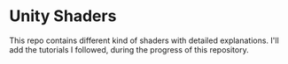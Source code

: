 <h1>Unity Shaders</h1>
This repo contains different kind of shaders with detailed explanations. I'll add the tutorials I followed, during the progress of this repository.
